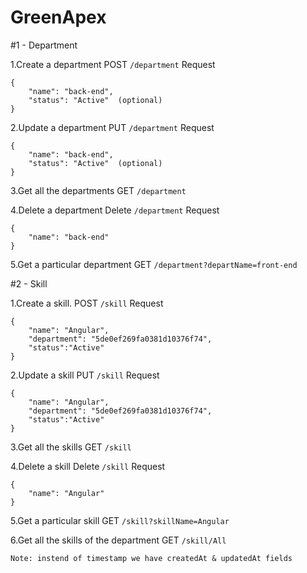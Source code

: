 # GreenApex

#1 - Department

1.Create a department
POST `/department`
Request
```
{
	"name": "back-end",
	"status": "Active"  (optional)
}
```

2.Update a department
PUT `/department`
Request
```
{
	"name": "back-end",
	"status": "Active"  (optional)
}
```

3.Get all the departments
GET `/department`

4.Delete a department
Delete `/department`
Request
```
{
	"name": "back-end"
}
```

5.Get a particular department
GET `/department?departName=front-end`

#2 - Skill

1.Create a skill.
POST `/skill`
Request
```
{
	"name": "Angular",
	"department": "5de0ef269fa0381d10376f74",
	"status":"Active"
}
```

2.Update a skill
PUT `/skill`
Request
```
{
	"name": "Angular",
	"department": "5de0ef269fa0381d10376f74",
	"status":"Active"
}
```

3.Get all the skills
GET `/skill`

4.Delete a skill
Delete `/skill`
Request
```
{
	"name": "Angular"
}
```
5.Get a particular skill
GET `/skill?skillName=Angular`

6.Get all the skills of the department
GET `/skill/All`


`Note: instend of timestamp we have createdAt & updatedAt fields`